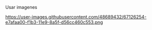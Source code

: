 Usar imagenes

https://user-images.githubusercontent.com/48689432/67126254-e7afaa00-f1b3-11e9-8a5f-d56cc460c553.png
